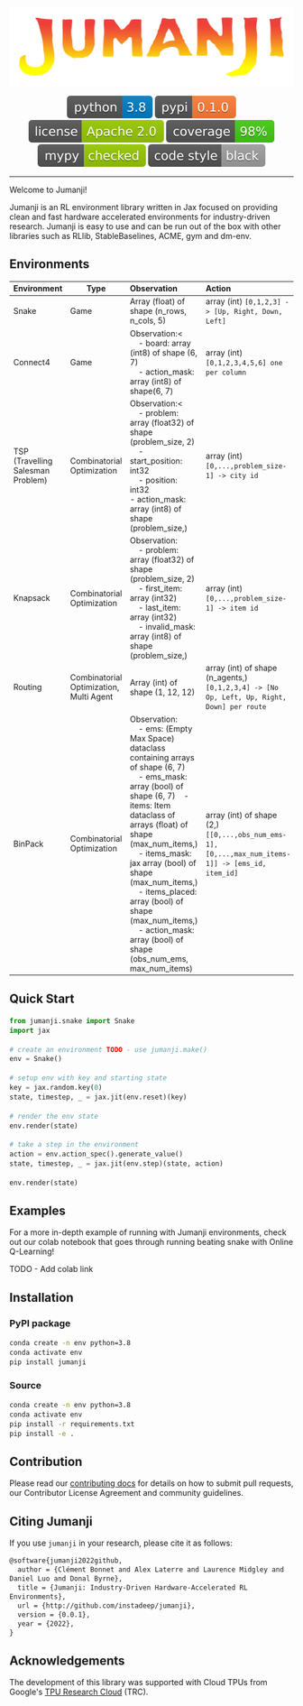 <p align="center">
    <a href="" rel="nofollow">
        <img src="docs/img/jumanji_logo.png" />
    </a>
</p>
<div align="center">
<a rel="nofollow">
    <img src="docs/img/python-badge.svg" alt="Python" />
</a>
<a rel="nofollow">
    <img src="docs/img/pypi-badge.svg" alt="Pypi" />
</a>
<a rel="nofollow">
    <img src="docs/img/license-badge.svg" alt="License" />
</a>
<a rel="nofollow">
    <img src="docs/img/cov-badge.svg" alt="Coverage" />
</a>
<a rel="nofollow">
    <img src="docs/img/mypy-badge.svg" alt="Styling" />
</a>
<a rel="nofollow">
    <img src="docs/img/cov-style.svg" alt="Styling" />
</a>
</div>

---
Welcome to Jumanji!

Jumanji is an RL environment library written in Jax focused on providing clean and fast hardware accelerated
environments for industry-driven research. Jumanji is easy to use and can be
run out of the box with other libraries such as RLlib, StableBaselines, ACME, gym and dm-env.


## Environments
| Environment                       | Type                                    | Observation                                                                                                                                                                                                                                                                                                                                                                                                    | Action                                                                                                 |
|-----------------------------------|-----------------------------------------|:---------------------------------------------------------------------------------------------------------------------------------------------------------------------------------------------------------------------------------------------------------------------------------------------------------------------------------------------------------------------------------------------------------------|:-------------------------------------------------------------------------------------------------------|
| Snake                             | Game                                    | Array (float) of shape (n_rows, n_cols, 5)                                                                                                                                                                                                                                                                                                                                                                     | array (int) `[0,1,2,3] -> [Up, Right, Down, Left]`                                                     |
| Connect4                          | Game                                    | Observation:<<br/>&nbsp;&nbsp;&nbsp;&nbsp;- board: array (int8) of shape (6, 7)<br/>&nbsp;&nbsp;&nbsp;&nbsp;- action_mask: array (int8) of shape(6, 7)                                                                                                                                                                                                                                                                                                          | array (int) `[0,1,2,3,4,5,6] one per column`                                                           |
| TSP (Travelling Salesman Problem) | Combinatorial Optimization              | Observation:<<br/>&nbsp;&nbsp;&nbsp;&nbsp;- problem: array (float32) of shape (problem_size, 2)<br/>&nbsp;&nbsp;&nbsp;&nbsp;- start_position: int32<br/>&nbsp;&nbsp;&nbsp;&nbsp;- position: int32<br/>- action_mask: array (int8) of shape (problem_size,)                                                                                                                                                                                                                              | array (int) `[0,...,problem_size-1] -> city id`                                                        |
| Knapsack                          | Combinatorial Optimization              | Observation:<br/>&nbsp;&nbsp;&nbsp;&nbsp;- problem: array (float32) of shape (problem_size, 2)<br/>&nbsp;&nbsp;&nbsp;&nbsp;- first_item: array (int32)<br/>&nbsp;&nbsp;&nbsp;&nbsp;- last_item: array (int32)<br/>&nbsp;&nbsp;&nbsp;&nbsp;- invalid_mask: array (int8) of shape (problem_size,)                                                                                                                                                                                                                | array (int) `[0,...,problem_size-1] -> item id`                                                        |
| Routing                           | Combinatorial Optimization, Multi Agent | Array (int) of shape (1, 12, 12)                                                                                                                                                                                                                                                                                                                                                                               | array (int) of shape (n_agents,) `[0,1,2,3,4] -> [No Op, Left, Up, Right, Down] per route`             |
| BinPack                           | Combinatorial Optimization              | Observation: <br/>&nbsp;&nbsp;&nbsp;&nbsp;- ems: (Empty Max Space) dataclass containing arrays of shape (6, 7)<br/>&nbsp;&nbsp;&nbsp;&nbsp;- ems_mask: array (bool) of shape (6, 7)&nbsp;&nbsp;&nbsp;&nbsp;- items: Item dataclass of arrays (float) of shape (max_num_items,)<br/>&nbsp;&nbsp;&nbsp;&nbsp;- items_mask: jax array (bool) of shape (max_num_items,)<br/>&nbsp;&nbsp;&nbsp;&nbsp;- items_placed: array (bool) of shape (max_num_items,)<br/>&nbsp;&nbsp;&nbsp;&nbsp;- action_mask: array (bool) of shape (obs_num_ems, max_num_items) | array (int) of shape (2,) <br/>`[[0,...,obs_num_ems-1], [0,...,max_num_items-1]] -> [ems_id, item_id]` |


## Quick Start

```python
from jumanji.snake import Snake
import jax

# create an environment TODO - use jumanji.make()
env = Snake()

# setup env with key and starting state
key = jax.random.key(0)
state, timestep, _ = jax.jit(env.reset)(key)

# render the env state
env.render(state)

# take a step in the environment
action = env.action_spec().generate_value()
state, timestep, _ = jax.jit(env.step)(state, action)

env.render(state)
```

## Examples
For a more in-depth example of running with Jumanji environments, check out our colab notebook that
goes through running beating snake with Online Q-Learning!

TODO - Add colab link

## Installation

### PyPI package
```bash
conda create -n env python=3.8
conda activate env
pip install jumanji
```

### Source
```bash
conda create -n env python=3.8
conda activate env
pip install -r requirements.txt
pip install -e .
```

## Contribution

Please read our [contributing docs](./CONTRIBUTING.md) for details on how to submit pull requests, our Contributor License Agreement and community guidelines.

## Citing Jumanji
If you use `jumanji` in your research, please cite it as follows:
```
@software{jumanji2022github,
  author = {Clément Bonnet and Alex Laterre and Laurence Midgley and Daniel Luo and Donal Byrne},
  title = {Jumanji: Industry-Driven Hardware-Accelerated RL Environments},
  url = {http://github.com/instadeep/jumanji},
  version = {0.0.1},
  year = {2022},
}
```

## Acknowledgements

The development of this library was supported with Cloud TPUs
from Google's [TPU Research Cloud](https://sites.research.google/trc/about/) (TRC).
